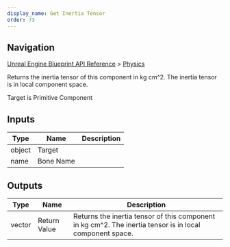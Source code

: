 ```yaml
---
display_name: Get Inertia Tensor
order: 73
---
```

## Navigation

[Unreal Engine Blueprint API Reference](https://dev.epicgames.com/documentation/en-us/unreal-engine/BlueprintAPI) > [Physics](https://dev.epicgames.com/documentation/en-us/unreal-engine/BlueprintAPI/Physics)

Returns the inertia tensor of this component in kg cm^2. The inertia tensor is in local component space.

Target is Primitive Component

## Inputs

| Type | Name | Description |
| --- | --- | --- |
| object | Target |  |
| name | Bone Name |  |

## Outputs

| Type | Name | Description |
| --- | --- | --- |
| vector | Return Value | Returns the inertia tensor of this component in kg cm^2. The inertia tensor is in local component space. |
